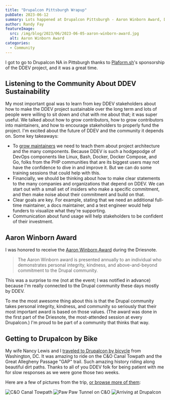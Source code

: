 ```yaml
---
title: "Drupalcon Pittsburgh Wrapup"
pubDate: 2023-06-12
summary: Lots happened at Drupalcon Pittsburgh - Aaron Winborn Award, DDEV sustainability, getting there by bike
author: Randy Fay
featureImage:
  src: /img/blog/2023/06/2023-06-05-aaron-winborn-award.jpg
  alt: Aaron Winborn Award
categories:
  - Community
---
```


I got to go to Drupalcon NA in Pittsburgh thanks to [Plaform.sh](https://platform.sh)'s sponsorship of the DDEV project, and it was a great time.

## Listening to the Community About DDEV Sustainability

My most important goal was to learn from key DDEV stakeholders about how to make the DDEV project sustainable over the long term and lots of people were willing to sit down and chat with me about that; it was super useful. We talked about how to grow contributors, how to grow contributors into maintainers, and how to encourage stakeholders to properly fund the project. I'm excited about the future of DDEV and the community it depends on. Some key takeaways:

- To [grow maintainers](/blog/recruiting-maintainers/) we need to teach them about project architecture and the many components. Because DDEV is such a hodgepodge of DevOps components like Linux, Bash, Docker, Docker Compose, and Go, folks from the PHP communities that are its biggest users may not have the confidence to dive in and improve it. But we can do some training sessions that could help with this.
- Financially, we should be thinking about how to make clear statements to the many companies and organizations that depend on DDEV. We can start out with a small set of insiders who make a specific commitment, and then make noise about their commitment and build on that.
- Clear goals are key. For example, stating that we need an additional full-time maintainer, a docs maintainer, and a test engineer would help funders to visualize what they're supporting.
- Communication about fund usage will help stakeholders to be confident of their investment.

## Aaron Winborn Award

I was honored to receive the [Aaron Winborn Award](https://www.drupal.org/community/cwg/aaron-winborn-award) during the Driesnote.

> The Aaron Winborn award is presented annually to an individual who demonstrates personal integrity, kindness, and above-and-beyond commitment to the Drupal community.

This was a surprise to me (not at the event; I was notified in advance) because I'm really connected to the Drupal community these days mostly by DDEV.

To me the most awesome thing about this is that the Drupal community takes personal integrity, kindness, and community so seriously that their most important award is based on those values. (The award was done in the first part of the Driesnote, the most-attended session at every Drupalcon.) I'm proud to be part of a community that thinks that way.

## Getting to Drupalcon by Bike

My wife Nancy Lewis and I [traveled to Drupalcon by bicycle](https://www.thedroptimes.com/31933/cycling-drupalers) from Washington, DC. It was amazing to ride on the C&O Canal Towpath and the Great Allegheny Passage "GAP" trail. Such amazing history riding along beautiful dirt paths. Thanks to all of you DDEV folk for being patient with me for slow responses as we were gone those two weeks.

Here are a few of pictures from the trip, [or browse more of them](https://photos.app.goo.gl/9o5Pv8oDL6NJnQEaA):

![C&O Canal Towpath](/img/blog/2023/06/c-and-o-canal.jpg)
![Paw Paw Tunnel on C&O](/img/blog/2023/06/paw-paw-tunnel.jpg)
![Arriving at Drupalcon](/img/blog/2023/06/arriving-at-conference.jpg)
